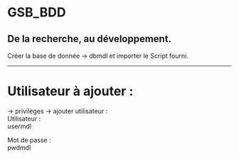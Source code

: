 # GSB_BDD
## De la recherche, au développement.
Créer la base de donnée -> dbmdl et importer le Script fourni.

-----------------
# Utilisateur à ajouter :
-> privilèges -> ajouter utilisateur :  
Utilisateur :  
usermdl
  
Mot de passe :    
pwdmdl




  
